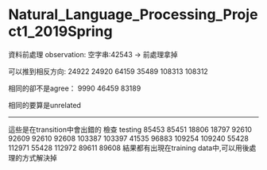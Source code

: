 # Natural_Language_Processing_Project1_2019Spring
資料前處理
observation:
空字串:42543 -> 前處理拿掉

可以推到相反方向:
24922 24920
64159 35489
108313 108312

相同的卻不是agree：
9990 46459 83189


相同的要算是unrelated


--------------------------------------
這些是在transition中會出錯的
檢查 testing
85453 85451
18806 18797
92610 92609
92610 92608
103387 103397
41535 96883
109254 109240
55428 112971
55428 112972
89611 89608
結果都有出現在training data中,可以用後處理的方式解決掉